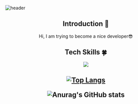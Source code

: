 <!--
**yeeun-noh/yeeun-noh** is a ✨ _special_✨ repository because its `README.md` (this file) appears on your GitHub profile.
Here are some ideas to get you started:

- 🔭 I’m currently working on ...
- 🌱 I’m currently learning ...
- 👯 I’m looking to collaborate on ...
- 🤔 I’m looking for help with ...
- 💬 Ask me about ...
- 📫 How to reach me: ...
- 😄 Pronouns: ...
- ⚡ Fun fact: ...
-->

![header](https://capsule-render.vercel.app/api?type=slice&color=auto&height=200&section=header&text=Yeeun%20Noh&fontSize=50)

<h2><div align=center>Introduction 🙌</div></h2>

<div align=center>Hi, I am trying to become a nice developer😎</div>





<h2><div align=center>Tech Skills 🍀</div></h2>

<div align=center><img src="https://img.shields.io/badge/Java-4B4B77?style=flat&logo=Java&logoColor=white"/></div>

<h2><div align=center>

  [![Top Langs](https://github-readme-stats.vercel.app/api/top-langs/?username=yeeun-noh&layout=compact)](https://github.com/yeeun-noh/github-readme-stats)



  ![Anurag's GitHub stats](https://github-readme-stats.vercel.app/api?username=yeeun-noh&hide=contribs,prs&show_icons=true&theme=graywhite)
</div></h2>
